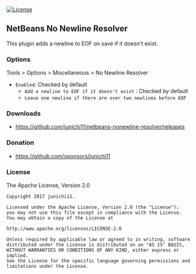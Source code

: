 [![License](https://img.shields.io/badge/License-Apache%202.0-blue.svg)](https://opensource.org/licenses/Apache-2.0)

## NetBeans No Newline Resolver

This plugin adds a newline to EOF on save if it doesn't exist.

### Options

Tools > Options > Miscellaneous > No Newline Resolver

- `Enabled`: Checked by default
    * `Add a newline to EOF if it doesn't exist` : Checked by default
    * `Leave one newline if there are over two newlines before EOF`

### Downloads

- https://github.com/junichi11/netbeans-nonewline-resolver/releases

### Donation

- https://github.com/sponsors/junichi11

### License

The Apache License, Version 2.0

```
Copyright 2017 junichi11.

Licensed under the Apache License, Version 2.0 (the "License");
you may not use this file except in compliance with the License.
You may obtain a copy of the License at

http://www.apache.org/licenses/LICENSE-2.0

Unless required by applicable law or agreed to in writing, software
distributed under the License is distributed on an "AS IS" BASIS,
WITHOUT WARRANTIES OR CONDITIONS OF ANY KIND, either express or implied.
See the License for the specific language governing permissions and
limitations under the License.
```
